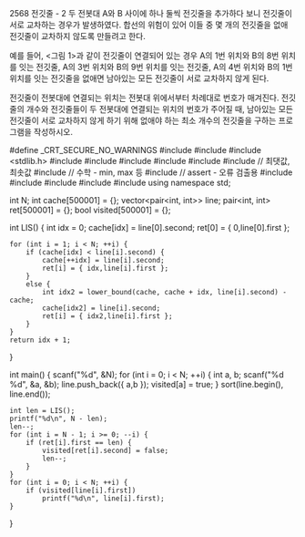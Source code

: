 2568 전깃줄 - 2
두 전봇대 A와 B 사이에 하나 둘씩 전깃줄을 추가하다 보니 전깃줄이 서로 교차하는 경우가 발생하였다. 
합선의 위험이 있어 이들 중 몇 개의 전깃줄을 없애 전깃줄이 교차하지 않도록 만들려고 한다.

예를 들어, <그림 1>과 같이 전깃줄이 연결되어 있는 경우 A의 1번 위치와 B의 8번 위치를 잇는 전깃줄, A의 3번 위치와 B의 9번 위치를 잇는 전깃줄, 
A의 4번 위치와 B의 1번 위치를 잇는 전깃줄을 없애면 남아있는 모든 전깃줄이 서로 교차하지 않게 된다. 

전깃줄이 전봇대에 연결되는 위치는 전봇대 위에서부터 차례대로 번호가 매겨진다. 전깃줄의 개수와 전깃줄들이 두 전봇대에 연결되는 위치의 번호가 주어질 때, 
남아있는 모든 전깃줄이 서로 교차하지 않게 하기 위해 없애야 하는 최소 개수의 전깃줄을 구하는 프로그램을 작성하시오.



#define _CRT_SECURE_NO_WARNINGS
#include <numeric>
#include <cstdio>
#include <stdlib.h>
#include <iostream>
#include <cstring>
#include <string>
#include <algorithm>
#include <vector>
#include <climits>   // 최댓값, 최솟값
#include <cmath>   // 수학 - min, max 등
#include <cassert>   // assert - 오류 검출용
#include <queue>
#include <stack>
#include <deque>
#include <map>
#include <set>
using namespace std;

int N;
int cache[500001] = {};
vector<pair<int, int>> line;
pair<int, int> ret[500001] = {};
bool visited[500001] = {};

int LIS() {
	int idx = 0;
	cache[idx] = line[0].second;
	ret[0] = { 0,line[0].first };

	for (int i = 1; i < N; ++i) {
		if (cache[idx] < line[i].second) {
			cache[++idx] = line[i].second;
			ret[i] = { idx,line[i].first };
		}
		else {
			int idx2 = lower_bound(cache, cache + idx, line[i].second) - cache;
			cache[idx2] = line[i].second;
			ret[i] = { idx2,line[i].first };
		}
	}
	return idx + 1;
}

int main() {
	scanf("%d", &N);
	for (int i = 0; i < N; ++i) {
		int a, b;
		scanf("%d %d", &a, &b);
		line.push_back({ a,b });
		visited[a] = true;
	}
	sort(line.begin(), line.end());

	int len = LIS();
	printf("%d\n", N - len);
	len--;
	for (int i = N - 1; i >= 0; --i) {
		if (ret[i].first == len) {
			visited[ret[i].second] = false;
			len--;
		}
	}
	for (int i = 0; i < N; ++i) {
		if (visited[line[i].first])
			printf("%d\n", line[i].first);
	}
}
